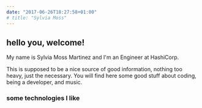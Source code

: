```yaml
---
date: "2017-06-26T18:27:58+01:00"
# title: "Sylvia Moss"
---
```


<link rel="stylesheet" href="https://use.fontawesome.com/releases/v5.4.1/css/all.css" integrity="sha384-5sAR7xN1Nv6T6+dT2mhtzEpVJvfS3NScPQTrOxhwjIuvcA67KV2R5Jz6kr4abQsz" crossorigin="anonymous">
<link href='//cdn.jsdelivr.net/devicons/1.8.0/css/devicons.min.css' rel='stylesheet'>
<link rel="stylesheet" href="https://cdn.rawgit.com/konpa/devicon/df6431e323547add1b4cf45992913f15286456d3/devicon.min.css">
<link rel="stylesheet" type="text/css" href="home.css">
<link rel="stylesheet" href="https://cdnjs.cloudflare.com/ajax/libs/font-awesome/4.7.0/css/font-awesome.min.css">


<h2>hello you, welcome!</h2>

My name is Sylvia Moss Martinez and I'm an Engineer at HashiCorp.    
   
This is supposed to be a nice source of good information, nothing too heavy, just the necessary. 
You will find here some good stuff about coding, being a developer, and music. 


<div id="social-icons">
    <a href="https://soundcloud.com/sylviamoss">
      <i class="fa fa-soundcloud"></i>
    </a>
    <a href="https://www.linkedin.com/in/sylviamossm/">
      <i class="fab fa-linkedin-in"></i>
    </a>
    <a href="https://github.com/sylviamoss">
      <i class="fab fa-github"></i>
    </a>
    <a href="https://github.com/sylviamoss/sylviamoss.github.io/raw/master/SylviaMossResume.pdf" title="Resume">
      <i class="fas fa-download"></i>
    </a>
</div>

<h3 id="technologies">some technologies I like</h3>
<div id="technologies-icons">
  <i class="devicon-go-plain" title="Golang"></i>
  <i class="devicon-react-original"></i>
  <i class="fab fa-docker" title="Docker"></i>
  <i class="fab fa-aws" title="AWS"></i>
  <i class="devicon-heroku-original"></i>
  <i class="devicon-mongodb-plain"></i>
</div>

<!-- <h3 id="technologies">INTERESTS</h3>
<div id="technologies-icons">
  <i class="devicon-python-plain" title="Python"></i>
  <i class="devicon-react-original" title="React"></i>
</div>
</div>  -->